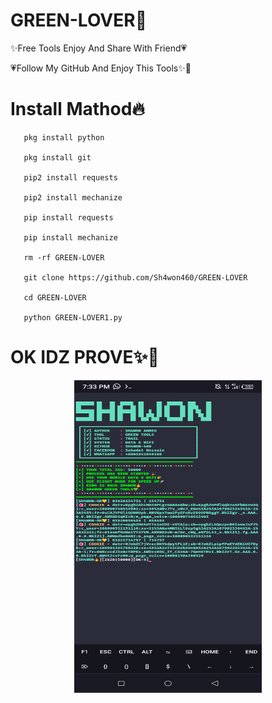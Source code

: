 # GREEN-LOVER💚

✨Free Tools Enjoy And Share With Friend💗

💗Follow My GitHub And Enjoy This Tools✨🌝

# Install Mathod🔥

       pkg install python

       pkg install git

       pip2 install requests

       pip2 install mechanize

       pip install requests

       pip install mechanize

       rm -rf GREEN-LOVER

       git clone https://github.com/Sh4won460/GREEN-LOVER

       cd GREEN-LOVER

       python GREEN-LOVER1.py


# OK IDZ PROVE✨🌺

<p align="center">
<img src='Screenshot_20230327-193355.png' style="height:500px;width:300px;" >
</p>
